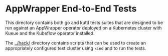 # AppWrapper End-to-End  Tests

This directory contains both go and kuttl tests suites that are
designed to be run against an AppWrapper operator deployed on a
Kubernetes cluster with Kueue and the Kubeflow operator installed.

The [../hack/](../hack) directory contains scripts that can be used to
create an appropriately configured test cluster using `kind` and to run
the tests.

